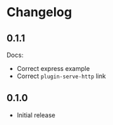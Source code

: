 # Changelog

## 0.1.1

Docs:

* Correct express example
* Correct `plugin-serve-http` link

## 0.1.0

* Initial release
